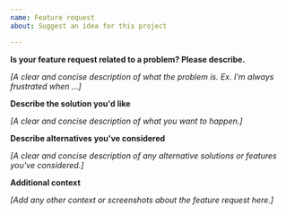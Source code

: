```yaml
---
name: Feature request
about: Suggest an idea for this project

---
```


**Is your feature request related to a problem? Please describe.**

_[A clear and concise description of what the problem is. Ex. I'm always frustrated when ...]_

**Describe the solution you'd like**

_[A clear and concise description of what you want to happen.]_

**Describe alternatives you've considered**

_[A clear and concise description of any alternative solutions or features you've considered.]_

**Additional context**

_[Add any other context or screenshots about the feature request here.]_
